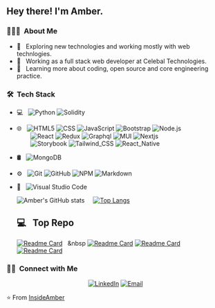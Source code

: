<h2> Hey there! I'm Amber.</h2>

<h3> 👨🏻‍💻 &nbsp;About Me </h3>

- 🤔 &nbsp; Exploring new technologies and working mostly with web technlogies.
- 💼 &nbsp; Working as a full stack web developer at Celebal Technologies.
- 🌱 &nbsp; Learning more about coding, open source and core engineering practice.

<h3> 🛠 &nbsp;Tech Stack</h3>

- 💻 &nbsp; 
  ![Python](https://img.shields.io/badge/-Python-333333?style=flat&logo=python)
  ![Solidity](https://img.shields.io/badge/Solidity-333333?style=flat&logo=solidity)
- 🌐 &nbsp;
  ![HTML5](https://img.shields.io/badge/-HTML5-333333?style=flat&logo=HTML5)
  ![CSS](https://img.shields.io/badge/-CSS-333333?style=flat&logo=CSS3&logoColor=1572B6)
  ![JavaScript](https://img.shields.io/badge/-JavaScript-333333?style=flat&logo=javascript)
  ![Bootstrap](https://img.shields.io/badge/-Bootstrap-333333?style=flat&logo=bootstrap&logoColor=563D7C)
  ![Node.js](https://img.shields.io/badge/-Node.js-333333?style=flat&logo=node.js)
  <br/> &nbsp; &nbsp; &nbsp; &nbsp;
  ![React](https://img.shields.io/badge/-React-333333?style=flat&logo=react)
  ![Redux](https://img.shields.io/badge/-Redux-333333?style=flat&logo=redux)
  ![Graphql](https://img.shields.io/badge/-Graphql-333333?style=flat&logo=graphql)
  ![MUI](https://img.shields.io/badge/MUI-333333?style=flat&logo=mui)
  ![Nextjs](https://img.shields.io/badge/Next.js-333333?style=flat&logo=nextdotjs)
  <br/> &nbsp; &nbsp; &nbsp; &nbsp;
  ![Storybook](https://img.shields.io/badge/Storybook-333333?style=flat&logo=storybook)
  ![Tailwind_CSS](https://img.shields.io/badge/Tailwind_CSS-333333?style=flat&logo=tailwind-css)
  ![React_Native](https://img.shields.io/badge/React_Native-333333?style=flat&logo=react)
- 🛢 &nbsp;
  ![MongoDB](https://img.shields.io/badge/-MongoDB-333333?style=flat&logo=mongodb)
- ⚙️ &nbsp;
  ![Git](https://img.shields.io/badge/-Git-333333?style=flat&logo=git)
  ![GitHub](https://img.shields.io/badge/-GitHub-333333?style=flat&logo=github)
  ![NPM](https://img.shields.io/badge/npm-333333?style=flat&logo=npm)
  ![Markdown](https://img.shields.io/badge/-Markdown-333333?style=flat&logo=markdown)
- 🔧 &nbsp;
  ![Visual Studio Code](https://img.shields.io/badge/-Visual%20Studio%20Code-333333?style=flat&logo=visual-studio-code&logoColor=007ACC)
  <br/>

  ![Amber's GitHub stats](https://github-readme-stats-ud4x.vercel.app/api?username=InsideAmber&show_icons=true&theme=radical) &nbsp; &nbsp;
  [![Top Langs](https://github-readme-stats-ud4x.vercel.app/api/top-langs/?username=InsideAmber&layout=compact&theme=radical)](https://github.com/InsideAmber/github-readme-stats)  
  <h2> 💻 &nbsp; Top Repo</h2>
  
   [![Readme Card](https://github-readme-stats-ud4x.vercel.app/api/pin/?username=InsideAmber&theme=radical&repo=Goalsetter-Project)](https://github.com/InsideAmber/Goalsetter-Project) &nbsp; &nbsp
   [![Readme Card](https://github-readme-stats-ud4x.vercel.app/api/pin/?username=InsideAmber&theme=radical&repo=Memories-Project)](https://github.com/InsideAmber/Memories-Project)
   [![Readme Card](https://github-readme-stats-ud4x.vercel.app/api/pin/?username=InsideAmber&theme=radical&repo=Project-Management)](https://github.com/InsideAmber/Project-Management) &nbsp; &nbsp;
   [![Readme Card](https://github-readme-stats-ud4x.vercel.app/api/pin/?username=InsideAmber&theme=radical&repo=react-tree)](https://github.com/InsideAmber/react-tree)
  <br/>

<h3> 🤝🏻 &nbsp;Connect with Me </h3>

<p align="center">
<a href="https://www.linkedin.com/in/amber-khan-4947051b3/"><img alt="LinkedIn" src="https://img.shields.io/badge/LinkedIn-Amber%20Khan-blue?style=flat-square&logo=linkedin"></a>
<a href="mailto:khanamber093@gmail.com"><img alt="Email" src="https://img.shields.io/badge/Email-khanamber093@gmail.com-blue?style=flat-square&logo=gmail"></a>
</p>

⭐️ From [InsideAmber](https://github.com/InsideAmber)
